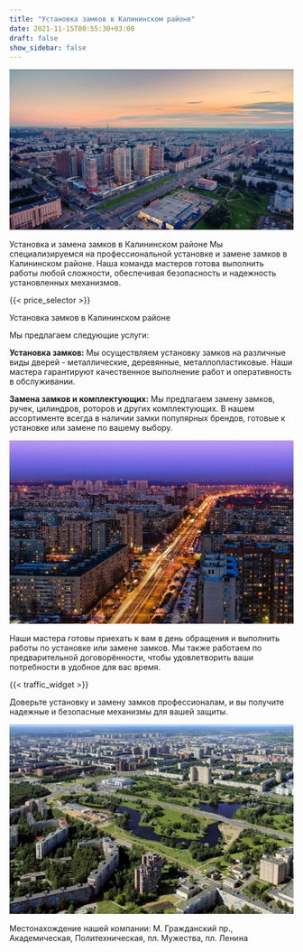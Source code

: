 ```yaml
---
title: "Установка замков в Калининском районе"
date: 2021-11-15T00:55:30+03:00 
draft: false 
show_sidebar: false
---
```


![Установка замков в Калининском районе](Kalininsky1.jpg)

Установка и замена замков в Калининском районе
Мы специализируемся на профессиональной установке и замене замков в Калининском районе. Наша команда мастеров готова выполнить работы любой сложности, обеспечивая безопасность и надежность установленных механизмов.

{{< price_selector >}}

Установка замков в Калининском районе

Мы предлагаем следующие услуги:

**Установка замков:** Мы осуществляем установку замков на различные виды дверей - металлические, деревянные, металлопластиковые. Наши мастера гарантируют качественное выполнение работ и оперативность в обслуживании.

**Замена замков и комплектующих:** Мы предлагаем замену замков, ручек, цилиндров, роторов и других комплектующих. В нашем ассортименте всегда в наличии замки популярных брендов, готовые к установке или замене по вашему выбору.

![Установка замков в Калининском районе](Kalininsky2.jpeg)

Наши мастера готовы приехать к вам в день обращения и выполнить работы по установке или замене замков. Мы также работаем по предварительной договорённости, чтобы удовлетворить ваши потребности в удобное для вас время.

{{< traffic_widget >}}

Доверьте установку и замену замков профессионалам, и вы получите надежные и безопасные механизмы для вашей защиты.

![Установка замков в Калининском районе](Kalininsky3.jpg)

Местонахождение нашей компании:
М. Гражданский пр., Академическая, Политехническая, пл. Мужества, пл. Ленина
